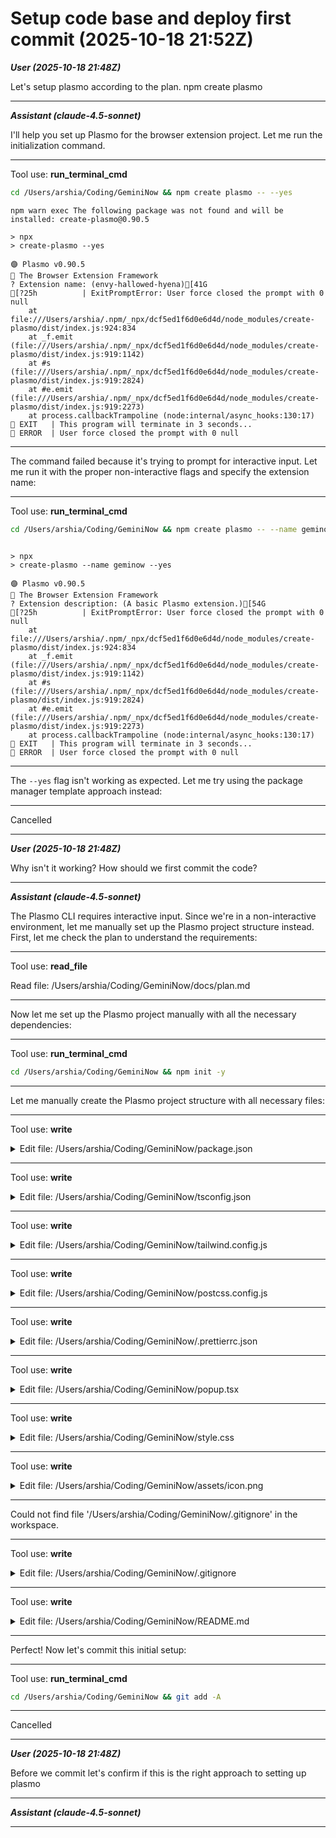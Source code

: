 <!-- Generated by SpecStory -->

<!-- cursor Session c7cf8eff-7e97-4d06-b667-8be3bc73a638 (2025-10-18 21:52Z) -->

# Setup code base and deploy first commit (2025-10-18 21:52Z)

_**User (2025-10-18 21:48Z)**_

Let's setup plasmo according to the plan. npm create plasmo

---

_**Assistant (claude-4.5-sonnet)**_

I'll help you set up Plasmo for the browser extension project. Let me run the initialization command.

---

Tool use: **run_terminal_cmd**

```bash
cd /Users/arshia/Coding/GeminiNow && npm create plasmo -- --yes
```

```
npm warn exec The following package was not found and will be installed: create-plasmo@0.90.5

> npx
> create-plasmo --yes

🟣 Plasmo v0.90.5
🔴 The Browser Extension Framework
? Extension name: (envy-hallowed-hyena)[41G
[?25h          | ExitPromptError: User force closed the prompt with 0 null
    at file:///Users/arshia/.npm/_npx/dcf5ed1f6d0e6d4d/node_modules/create-plasmo/dist/index.js:924:834
    at _f.emit (file:///Users/arshia/.npm/_npx/dcf5ed1f6d0e6d4d/node_modules/create-plasmo/dist/index.js:919:1142)
    at #s (file:///Users/arshia/.npm/_npx/dcf5ed1f6d0e6d4d/node_modules/create-plasmo/dist/index.js:919:2824)
    at #e.emit (file:///Users/arshia/.npm/_npx/dcf5ed1f6d0e6d4d/node_modules/create-plasmo/dist/index.js:919:2273)
    at process.callbackTrampoline (node:internal/async_hooks:130:17)
🔴 EXIT   | This program will terminate in 3 seconds...🔴 ERROR  | User force closed the prompt with 0 null

```

---

The command failed because it's trying to prompt for interactive input. Let me run it with the proper non-interactive flags and specify the extension name:

---

Tool use: **run_terminal_cmd**

```bash
cd /Users/arshia/Coding/GeminiNow && npm create plasmo -- --name geminow --yes
```

```

> npx
> create-plasmo --name geminow --yes

🟣 Plasmo v0.90.5
🔴 The Browser Extension Framework
? Extension description: (A basic Plasmo extension.)[54G
[?25h          | ExitPromptError: User force closed the prompt with 0 null
    at file:///Users/arshia/.npm/_npx/dcf5ed1f6d0e6d4d/node_modules/create-plasmo/dist/index.js:924:834
    at _f.emit (file:///Users/arshia/.npm/_npx/dcf5ed1f6d0e6d4d/node_modules/create-plasmo/dist/index.js:919:1142)
    at #s (file:///Users/arshia/.npm/_npx/dcf5ed1f6d0e6d4d/node_modules/create-plasmo/dist/index.js:919:2824)
    at #e.emit (file:///Users/arshia/.npm/_npx/dcf5ed1f6d0e6d4d/node_modules/create-plasmo/dist/index.js:919:2273)
    at process.callbackTrampoline (node:internal/async_hooks:130:17)
🔴 EXIT   | This program will terminate in 3 seconds...🔴 ERROR  | User force closed the prompt with 0 null

```

---

The `--yes` flag isn't working as expected. Let me try using the package manager template approach instead:

---

Cancelled

---

_**User (2025-10-18 21:48Z)**_

Why isn't it working? How should we first commit the code?

---

_**Assistant (claude-4.5-sonnet)**_

The Plasmo CLI requires interactive input. Since we're in a non-interactive environment, let me manually set up the Plasmo project structure instead. First, let me check the plan to understand the requirements:

---

Tool use: **read_file**

Read file: /Users/arshia/Coding/GeminiNow/docs/plan.md

---

Now let me set up the Plasmo project manually with all the necessary dependencies:

---

Tool use: **run_terminal_cmd**

```bash
cd /Users/arshia/Coding/GeminiNow && npm init -y
```

---

Let me manually create the Plasmo project structure with all necessary files:

---

Tool use: **write**


<details><summary>Edit file: /Users/arshia/Coding/GeminiNow/package.json</summary>

**Chunk 1**
Lines added: 40, lines removed: 1

```diff
@@ -1,1 +1,40 @@
- 
+ {
+   "name": "geminow",
+   "displayName": "GemiNow",
+   "version": "0.0.1",
+   "description": "AI-powered voice assistant for form filling using Google Gemini",
+   "author": "Arshia",
+   "scripts": {
+     "dev": "plasmo dev",
+     "build": "plasmo build",
+     "package": "plasmo package"
+   },
+   "dependencies": {
+     "react": "18.2.0",
+     "react-dom": "18.2.0"
+   },
+   "devDependencies": {
+     "@types/chrome": "0.0.258",
+     "@types/node": "20.11.5",
+     "@types/react": "18.2.48",
+     "@types/react-dom": "18.2.18",
+     "plasmo": "0.90.5",
+     "prettier": "3.2.4",
+     "typescript": "5.3.3",
+     "autoprefixer": "^10.4.16",
+     "postcss": "^8.4.33",
+     "tailwindcss": "^3.4.1"
+   },
+   "manifest": {
+     "host_permissions": [
+       "https://*/*"
+     ],
+     "permissions": [
+       "activeTab",
+       "scripting",
+       "storage",
+       "tabs"
+     ]
+   }
+ }
+ 
```

</details>

---

Tool use: **write**


<details><summary>Edit file: /Users/arshia/Coding/GeminiNow/tsconfig.json</summary>

**Chunk 1**
Lines added: 12, lines removed: 1

```diff
@@ -1,1 +1,12 @@
- 
+ {
+   "extends": "plasmo/templates/tsconfig.base",
+   "exclude": ["node_modules"],
+   "include": [".plasmo/index.d.ts", "./**/*.ts", "./**/*.tsx"],
+   "compilerOptions": {
+     "paths": {
+       "~*": ["./*"]
+     },
+     "baseUrl": "."
+   }
+ }
+ 
```

</details>

---

Tool use: **write**


<details><summary>Edit file: /Users/arshia/Coding/GeminiNow/tailwind.config.js</summary>

**Chunk 1**
Lines added: 9, lines removed: 1

```diff
@@ -1,1 +1,9 @@
- 
+ /** @type {import('tailwindcss').Config} */
+ module.exports = {
+   content: ["./**/*.{ts,tsx}"],
+   theme: {
+     extend: {},
+   },
+   plugins: [],
+ }
+ 
```

</details>

---

Tool use: **write**


<details><summary>Edit file: /Users/arshia/Coding/GeminiNow/postcss.config.js</summary>

**Chunk 1**
Lines added: 7, lines removed: 1

```diff
@@ -1,1 +1,7 @@
- 
+ module.exports = {
+   plugins: {
+     tailwindcss: {},
+     autoprefixer: {},
+   },
+ }
+ 
```

</details>

---

Tool use: **write**


<details><summary>Edit file: /Users/arshia/Coding/GeminiNow/.prettierrc.json</summary>

**Chunk 1**
Lines added: 8, lines removed: 1

```diff
@@ -1,1 +1,8 @@
- 
+ {
+   "semi": false,
+   "singleQuote": false,
+   "tabWidth": 2,
+   "trailingComma": "none",
+   "printWidth": 80
+ }
+ 
```

</details>

---

Tool use: **write**


<details><summary>Edit file: /Users/arshia/Coding/GeminiNow/popup.tsx</summary>

**Chunk 1**
Lines added: 34, lines removed: 1

```diff
@@ -1,1 +1,34 @@
- 
+ import { useState } from "react"
+ 
+ import "./style.css"
+ 
+ function IndexPopup() {
+   const [isRecording, setIsRecording] = useState(false)
+ 
+   return (
+     <div className="plasmo-flex plasmo-items-center plasmo-justify-center plasmo-h-screen plasmo-w-screen">
+       <div className="plasmo-w-96 plasmo-p-6 plasmo-bg-white plasmo-rounded-lg plasmo-shadow-lg">
+         <h1 className="plasmo-text-2xl plasmo-font-bold plasmo-text-center plasmo-mb-6 plasmo-text-gray-800">
+           GemiNow
+         </h1>
+         <button
+           className={`plasmo-w-full plasmo-py-4 plasmo-px-6 plasmo-rounded-full plasmo-font-semibold plasmo-text-white plasmo-transition-all ${
+             isRecording
+               ? "plasmo-bg-red-500 hover:plasmo-bg-red-600"
+               : "plasmo-bg-blue-500 hover:plasmo-bg-blue-600"
+           }`}
+           onClick={() => setIsRecording(!isRecording)}>
+           {isRecording ? "🎙️ Stop Recording" : "🎤 Start Recording"}
+         </button>
+         <p className="plasmo-text-center plasmo-text-sm plasmo-text-gray-600 plasmo-mt-4">
+           {isRecording
+             ? "Listening... Speak now"
+             : "Click to start voice assistant"}
+         </p>
+       </div>
+     </div>
+   )
+ }
+ 
+ export default IndexPopup
+ 
```

</details>

---

Tool use: **write**


<details><summary>Edit file: /Users/arshia/Coding/GeminiNow/style.css</summary>

**Chunk 1**
Lines added: 12, lines removed: 1

```diff
@@ -1,1 +1,12 @@
- 
+ @import url("https://fonts.googleapis.com/css2?family=Inter:wght@400;600;700&display=swap");
+ 
+ @tailwind base;
+ @tailwind components;
+ @tailwind utilities;
+ 
+ body {
+   font-family: "Inter", sans-serif;
+   margin: 0;
+   padding: 0;
+ }
+ 
```

</details>

---

Tool use: **write**


<details><summary>Edit file: /Users/arshia/Coding/GeminiNow/assets/icon.png</summary>

**Chunk 1**
Lines added: 1, lines removed: 1

```diff
@@ -1,1 +1,1 @@
- 
+ data:image/png;base64,iVBORw0KGgoAAAANSUhEUgAAAAEAAAABCAYAAAAfFcSJAAAADUlEQVR42mNkYPhfDwAChwGA60e6kgAAAABJRU5ErkJggg==
```

</details>

---

Could not find file '/Users/arshia/Coding/GeminiNow/.gitignore' in the workspace.

---

Tool use: **write**


<details><summary>Edit file: /Users/arshia/Coding/GeminiNow/.gitignore</summary>

**Chunk 1**
Lines added: 37, lines removed: 1

```diff
@@ -1,1 +1,37 @@
- .specstory/**
+ # Dependencies
+ node_modules
+ .pnp
+ .pnp.js
+ 
+ # Testing
+ coverage
+ 
+ # Build outputs
+ build
+ dist
+ .plasmo
+ 
+ # Misc
+ .DS_Store
+ *.pem
+ 
+ # Debug
+ npm-debug.log*
+ yarn-debug.log*
+ yarn-error.log*
+ .pnpm-debug.log*
+ 
+ # Local env files
+ .env*.local
+ .env
+ 
+ # Editor
+ .vscode/*
+ !.vscode/extensions.json
+ .idea
+ 
+ # Package managers
+ package-lock.json
+ yarn.lock
+ pnpm-lock.yaml
+ 
```

</details>

---

Tool use: **write**


<details><summary>Edit file: /Users/arshia/Coding/GeminiNow/README.md</summary>

**Chunk 1**
Lines added: 52, lines removed: 1

```diff
@@ -1,1 +1,52 @@
- 
+ # GemiNow
+ 
+ AI-powered voice assistant Chrome extension for intelligent form filling using Google Gemini.
+ 
+ ## Getting Started
+ 
+ ### Prerequisites
+ 
+ - Node.js 18+ installed
+ - npm or pnpm
+ 
+ ### Installation
+ 
+ ```bash
+ npm install
+ ```
+ 
+ ### Development
+ 
+ ```bash
+ npm run dev
+ ```
+ 
+ This will start the Plasmo development server. Load the extension in Chrome:
+ 
+ 1. Open `chrome://extensions/`
+ 2. Enable "Developer mode"
+ 3. Click "Load unpacked"
+ 4. Select the `build/chrome-mv3-dev` directory
+ 
+ ### Building for Production
+ 
+ ```bash
+ npm run build
+ ```
+ 
+ The production build will be in `build/chrome-mv3-prod`.
+ 
+ ## Project Structure
+ 
+ - `popup.tsx` - Main popup UI
+ - `content.ts` - Content script for page interaction (coming soon)
+ - `background.ts` - Background service worker (coming soon)
+ - `style.css` - Global styles with Tailwind
+ 
+ ## Tech Stack
+ 
+ - **Framework**: Plasmo
+ - **UI**: React + TypeScript + Tailwind CSS
+ - **Browser**: Chrome Extension Manifest V3
+ - **AI**: Google Gemini Live API
+ 
```

</details>

---

Perfect! Now let's commit this initial setup:

---

Tool use: **run_terminal_cmd**

```bash
cd /Users/arshia/Coding/GeminiNow && git add -A
```

---

Cancelled

---

_**User (2025-10-18 21:48Z)**_

Before we commit let's confirm if this is the right approach to setting up plasmo

---

_**Assistant (claude-4.5-sonnet)**_



---


